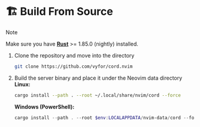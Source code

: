 # 🏗️ Build From Source

> [!NOTE]
> Make sure you have **[Rust](https://www.rust-lang.org/tools/install)** >= 1.85.0 (nightly) installed.

1. Clone the repository and move into the directory
   ```bash
   git clone https://github.com/vyfor/cord.nvim
   ```
2. Build the server binary and place it under the Neovim data directory
   **Linux:**
   ```bash
   cargo install --path . --root ~/.local/share/nvim/cord --force
   ```

   **Windows (PowerShell):**
   ```powershell
   cargo install --path . --root $env:LOCALAPPDATA/nvim-data/cord --force
   ```